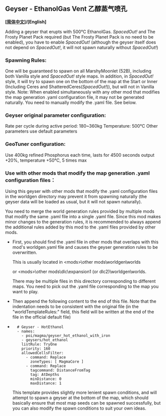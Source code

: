 ## Geyser - EthanolGas Vent 乙醇蒸气喷孔

**[[简体中文](../README.md)]/[English]**

Adding a geyser that erupts with 500℃ EthanolGas. *SpacedOut!* and The Frosty Planet Pack required (but The Frosty Planet Pack is no need to be enabled), you have to enable *SpacedOut!* (although the geyser itself does not depend on *SpacedOut!*, it will not spawn naturally without *SpacedOut!*)

### Spawning Rules:

One will be guaranteed to spawn on all MarshyMoonlet (52B), including both Vanilla style and *SpacedOut!* style maps.
In addition, in *SpacedOut!* style, it will try to spawn one on the bottom of the map at the Start or Inner (Including Ceres and ShatteredCeres(*SpacedOut!*)), but will not in Vanilla style.
Note: When enabled simultaneously with any other mod that modifies the map generation .yaml configuration file, it may not be generated naturally. You need to manually modify the .yaml file. See below.

### Geyser original parameter configuration:

Rate per cycle during active period: 180~360kg
Temperature: 500℃
Other parameters use default parameters

### GeoTuner configuration:

Use 400kg refined Phosphorus each time, lasts for 4500 seconds
output +20%, temperature +50℃, 5 times max

### Use with other mods that modify the map generation .yaml configuration files：

Using this geyser with other mods that modify the .yaml configuration files in the worldgen directory may prevent it from spawning naturally (the geyser data will be loaded as usual, but it will not spawn naturally).

You need to merge the world generation rules provided by multiple mods that modify the same .yaml file into a single .yaml file. Since this mod makes minor changes to the generation rules, it is recommended to always append the additional rules added by this mod to the .yaml files provided by other mods.

- First, you should find the .yaml file in other mods that overlaps with this mod's worldgen.yaml file and causes the geyser generation rules to be overwritten.
  
  This is usually located in \<mods>\other mods\worldgen\worlds
  
  or \<mods>\other mods\dlc\expansion1 (or dlc2)\worldgen\worlds. 
  
  There may be multiple files in this directory corresponding to different maps. You need to pick out the .yaml file corresponding to the map you want to play.

- Then append the following content to the end of this file. Note that the indentation needs to be consistent with the original file (in the "worldTemplateRules:" field, this field will be written at the end of the file in the official default file)

- ```
    # Geyser - HotEthanol
    - names:
      - poi/magma/geyser_hot_ethanol_with_iron
      - geysers/hot_ethanol
      listRule: TryOne
      priority: 160
      allowedCellsFilter:
        - command: Replace
          zoneTypes: [ MagmaCore ]
        - command: Replace
          tagcommand: DistanceFromTag
          tag: AtDepths
          minDistance: 0
          maxDistance: 1
  ```
  
  This template provides slightly more lenient spawn conditions, and will attempt to spawn a geyser at the bottom of the map, which should basically ensure that most map seeds can be spawned successfully, but you can also modify the spawn conditions to suit your own ideas.
